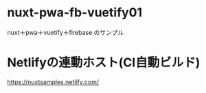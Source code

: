 # nuxt-pwa-fb-vuetify01
nuxt＋pwa＋vuetify＋firebase のサンプル

# Netlifyの連動ホスト(CI自動ビルド)
https://nuxtsamples.netlify.com/
